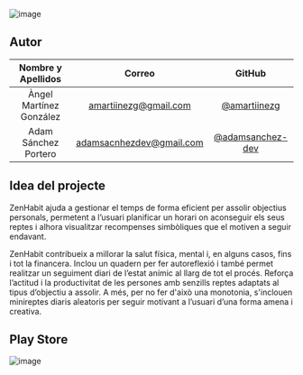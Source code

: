 ![image](https://i.postimg.cc/4xW2hL3M/logo-light.png)

## Autor

| **Nombre y Apellidos** |         **Correo**         |               **GitHub**               |
| :--------------------: | :------------------------: | :------------------------------------: |
|  Àngel Martínez González  | amartiinezg@gmail.com | [@amartiinezg](https://github.com/amartiinezg) |
|  Adam Sánchez Portero  | adamsacnhezdev@gmail.com | [@adamsanchez-dev](https://github.com/adamsanchez-dev) |

## Idea del projecte

ZenHabit ajuda a gestionar el temps de forma eficient per assolir objectius personals, permetent a l’usuari planificar un horari on aconseguir els seus reptes i alhora visualitzar recompenses simbòliques que el motiven a seguir endavant. 

ZenHabit contribueix a millorar la salut física, mental i, en alguns casos, fins i tot la financera. Inclou un quadern per fer autoreflexió i també permet realitzar un seguiment diari de l’estat anímic al llarg de tot el procés. Reforça l’actitud i la productivitat de les persones amb senzills reptes adaptats al tipus d’objectiu a assolir. A més, per no fer d'això una monotonia, s'inclouen minireptes diaris aleatoris per seguir motivant a l’usuari d’una forma amena i creativa.

## Play Store
![image](https://user-images.githubusercontent.com/99869396/214144256-1ef580ab-e151-4a02-a507-dcf77878316e.png)
